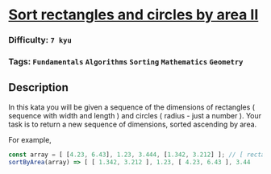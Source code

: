 # [Sort rectangles and circles by area II](https://www.codewars.com/kata/5a1ebc2480171f29cf0000e5)

### Difficulty: `7 kyu`

### Tags: `Fundamentals` `Algorithms` `Sorting` `Mathematics` `Geometry`

## Description

In this kata you will be given a sequence of the dimensions of rectangles ( sequence with width and length ) and circles ( radius - just a number ).
Your task is to return a new sequence of dimensions, sorted ascending by area.

For example,

```js
const array = [ [4.23, 6.43], 1.23, 3.444, [1.342, 3.212] ]; // [ rectangle, circle, circle, rectangle ]
sortByArea(array) => [ [ 1.342, 3.212 ], 1.23, [ 4.23, 6.43 ], 3.44
```
